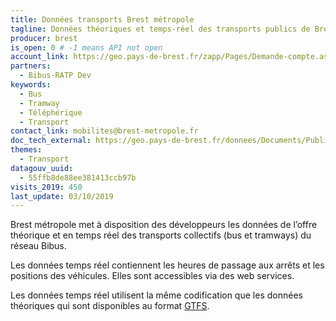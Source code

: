 ```yaml
---
title: Données transports Brest métropole
tagline: Données théoriques et temps-réel des transports publics de Brest métropole
producer: brest
is_open: 0 # -1 means API not open
account_link: https://geo.pays-de-brest.fr/zapp/Pages/Demande-compte.aspx
partners:
  - Bibus-RATP Dev
keywords:
  - Bus
  - Tramway
  - Téléphérique
  - Transport
contact_link: mobilites@brest-metropole.fr
doc_tech_external: https://geo.pays-de-brest.fr/donnees/Documents/Public/DocWebServicesTransport.pdf
themes:
  - Transport
datagouv_uuid:
  - 55ffb8de88ee381413ccb97b
visits_2019: 450
last_update: 03/10/2019
---
```


Brest métropole met à disposition des développeurs les données de l’offre théorique et en temps réel des transports collectifs (bus et tramways) du réseau Bibus.

Les données temps réel contiennent les heures de passage aux arrêts et les positions des véhicules. Elles sont accessibles via des web services.

Les données temps réel utilisent la même codification que les données théoriques qui sont disponibles au format [GTFS](https://fr.wikipedia.org/wiki/General_Transit_Feed_Specification).
